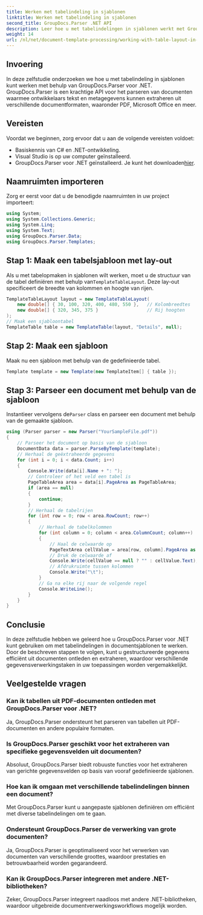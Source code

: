 ```yaml
---
title: Werken met tabelindeling in sjablonen
linktitle: Werken met tabelindeling in sjablonen
second_title: GroupDocs.Parser .NET API
description: Leer hoe u met tabelindelingen in sjablonen werkt met GroupDocs.Parser voor .NET. Haal gestructureerde gegevens efficiënt uit documenten.
weight: 14
url: /nl/net/document-template-processing/working-with-table-layout-in-templates/
---
```

## Invoering
In deze zelfstudie onderzoeken we hoe u met tabelindeling in sjablonen kunt werken met behulp van GroupDocs.Parser voor .NET. GroupDocs.Parser is een krachtige API voor het parseren van documenten waarmee ontwikkelaars tekst en metagegevens kunnen extraheren uit verschillende documentformaten, waaronder PDF, Microsoft Office en meer.
## Vereisten
Voordat we beginnen, zorg ervoor dat u aan de volgende vereisten voldoet:
- Basiskennis van C# en .NET-ontwikkeling.
- Visual Studio is op uw computer geïnstalleerd.
-  GroupDocs.Parser voor .NET geïnstalleerd. Je kunt het downloaden[hier](https://releases.groupdocs.com/parser/net/).

## Naamruimten importeren
Zorg er eerst voor dat u de benodigde naamruimten in uw project importeert:
```csharp
using System;
using System.Collections.Generic;
using System.Linq;
using System.Text;
using GroupDocs.Parser.Data;
using GroupDocs.Parser.Templates;
```
## Stap 1: Maak een tabelsjabloon met lay-out
Als u met tabelopmaken in sjablonen wilt werken, moet u de structuur van de tabel definiëren met behulp van`TemplateTableLayout`. Deze lay-out specificeert de breedte van kolommen en hoogte van rijen.
```csharp
TemplateTableLayout layout = new TemplateTableLayout(
    new double[] { 30, 100, 320, 400, 480, 550 },   // Kolombreedtes
    new double[] { 320, 345, 375 }                  // Rij hoogten
);
// Maak een sjabloontabel
TemplateTable table = new TemplateTable(layout, "Details", null);
```
## Stap 2: Maak een sjabloon
Maak nu een sjabloon met behulp van de gedefinieerde tabel.
```csharp
Template template = new Template(new TemplateItem[] { table });
```
## Stap 3: Parseer een document met behulp van de sjabloon
 Instantieer vervolgens de`Parser` class en parseer een document met behulp van de gemaakte sjabloon.
```csharp
using (Parser parser = new Parser("YourSampleFile.pdf"))
{
    // Parseer het document op basis van de sjabloon
    DocumentData data = parser.ParseByTemplate(template);
    // Herhaal de geëxtraheerde gegevens
    for (int i = 0; i < data.Count; i++)
    {
        Console.Write(data[i].Name + ": ");
        // Controleer of het veld een tabel is
        PageTableArea area = data[i].PageArea as PageTableArea;
        if (area == null)
        {
            continue;
        }
        // Herhaal de tabelrijen
        for (int row = 0; row < area.RowCount; row++)
        {
            // Herhaal de tabelkolommen
            for (int column = 0; column < area.ColumnCount; column++)
            {
                // Haal de celwaarde op
                PageTextArea cellValue = area[row, column].PageArea as PageTextArea;
                // Druk de celwaarde af
                Console.Write(cellValue == null ? "" : cellValue.Text);
                // Afdrukruimte tussen kolommen
                Console.Write("\t");
            }
            // Ga na elke rij naar de volgende regel
            Console.WriteLine();
        }
    }
}
```

## Conclusie
In deze zelfstudie hebben we geleerd hoe u GroupDocs.Parser voor .NET kunt gebruiken om met tabelindelingen in documentsjablonen te werken. Door de beschreven stappen te volgen, kunt u gestructureerde gegevens efficiënt uit documenten ontleden en extraheren, waardoor verschillende gegevensverwerkingstaken in uw toepassingen worden vergemakkelijkt.

## Veelgestelde vragen
### Kan ik tabellen uit PDF-documenten ontleden met GroupDocs.Parser voor .NET?
Ja, GroupDocs.Parser ondersteunt het parseren van tabellen uit PDF-documenten en andere populaire formaten.
### Is GroupDocs.Parser geschikt voor het extraheren van specifieke gegevensvelden uit documenten?
Absoluut, GroupDocs.Parser biedt robuuste functies voor het extraheren van gerichte gegevensvelden op basis van vooraf gedefinieerde sjablonen.
### Hoe kan ik omgaan met verschillende tabelindelingen binnen een document?
Met GroupDocs.Parser kunt u aangepaste sjablonen definiëren om efficiënt met diverse tabelindelingen om te gaan.
### Ondersteunt GroupDocs.Parser de verwerking van grote documenten?
Ja, GroupDocs.Parser is geoptimaliseerd voor het verwerken van documenten van verschillende groottes, waardoor prestaties en betrouwbaarheid worden gegarandeerd.
### Kan ik GroupDocs.Parser integreren met andere .NET-bibliotheken?
Zeker, GroupDocs.Parser integreert naadloos met andere .NET-bibliotheken, waardoor uitgebreide documentverwerkingsworkflows mogelijk worden.